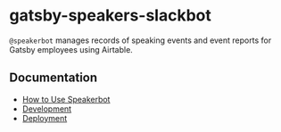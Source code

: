 # gatsby-speakers-slackbot

`@speakerbot` manages records of speaking events and event reports for Gatsby employees using Airtable.

## Documentation

* [How to Use Speakerbot](docs/usage.md)
* [Development](docs/development.md)
* [Deployment](docs/deployment.md)
